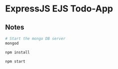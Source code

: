 # ExpressJS EJS Todo-App

## Notes

```sh
# Start the mongo DB server
mongod

npm install

npm start
```
